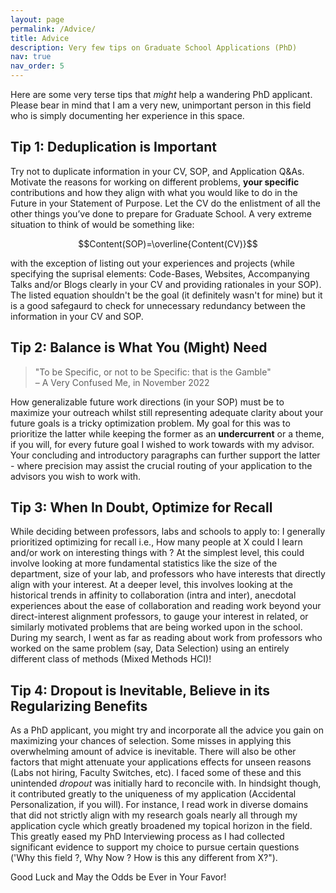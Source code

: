 ```yaml
---
layout: page
permalink: /Advice/
title: Advice
description: Very few tips on Graduate School Applications (PhD)
nav: true
nav_order: 5
---
```


Here are some very terse tips that _might_ help a wandering PhD applicant. Please bear in mind that I am a very new, unimportant person in this field who is simply documenting her experience in this space. 

## Tip 1: Deduplication is Important

Try not to duplicate information in your CV, SOP, and Application Q&As. Motivate the reasons for working on different problems, **your specific** contributions and how they align with what you would like to do in the Future in your Statement of Purpose. Let the CV do the enlistment of all the other things you’ve done to prepare for Graduate School. A very extreme situation to think of would be something like:

$$Content(SOP)=\overline{Content(CV)}$$

with the exception of listing out your experiences and projects (while specifying the suprisal elements: Code-Bases, Websites, Accompanying Talks and/or Blogs clearly in your CV and providing rationales in your SOP). The listed equation shouldn't be the goal (it definitely wasn't for mine) but it is a good safegaurd to check for unnecessary redundancy between the information in your CV and SOP. 

## Tip 2: Balance is What You (Might) Need 
> "To be Specific, or not to be Specific: that is the Gamble"  
> – A Very Confused Me, in November 2022

How generalizable future work directions (in your SOP) must be to maximize your outreach whilst still representing adequate clarity about your future goals is a tricky optimization problem. My goal for this was to prioritize the latter while keeping the former as an **undercurrent** or a theme, if you will, for every future goal I wished to work towards with my advisor. Your concluding and introductory paragraphs can further support the latter - where precision may assist the crucial routing of your application to the advisors you wish to work with. 

## Tip 3: When In Doubt, Optimize for Recall

While deciding between professors, labs and schools to apply to: I generally prioritized optimizing for recall i.e., How many people at X could I learn and/or work on interesting things with ? At the simplest level, this could involve looking at more fundamental statistics like the size of the department, size of your lab, and professors who have interests that directly align with your interest. At a deeper level, this involves looking at the historical trends in affinity to collaboration (intra and inter), anecdotal experiences about the ease of collaboration and reading work beyond your direct-interest alignment professors, to gauge your interest in related, or similarly motivated problems that are being worked upon in the school. During my search, I went as far as reading about work from professors who worked on the same problem (say, Data Selection) using an entirely different class of methods (Mixed Methods HCI)!


## Tip 4: Dropout is Inevitable, Believe in its Regularizing Benefits

As a PhD applicant, you might try and incorporate all the advice you gain on maximizing your chances of selection. Some misses in applying this overwhelming amount of advice is inevitable. There will also be other factors that might attenuate your applications effects for unseen reasons (Labs not hiring, Faculty Switches, etc). I faced some of these and this unintended _dropout_ was initially hard to reconcile with. In hindsight though, it contributed greatly to the uniqueness of my application (Accidental Personalization, if you will). For instance, I read work in diverse domains that did not strictly align with my research goals nearly all through my application cycle which greatly broadened my topical horizon in the field. This greatly eased my PhD Interviewing process as I had collected significant evidence to support my choice to pursue certain questions ('Why this field ?, Why Now ? How is this any different from X?"). 

Good Luck and May the Odds be Ever in Your Favor! 

